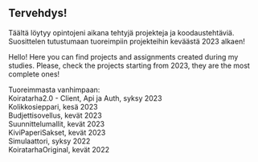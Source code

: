 ## Tervehdys!

Täältä löytyy opintojeni aikana tehtyjä projekteja ja koodaustehtäviä. Suosittelen tutustumaan tuoreimpiin projekteihin keväästä 2023 alkaen!  

Hello! Here you can find projects and assignments created during my studies. Please, check the projects starting from 2023, they are the most complete ones!

Tuoreimmasta vanhimpaan:  
Koiratarha2.0 - Client, Api ja Auth, syksy 2023  
Kolikkosieppari, kesä 2023  
Budjettisovellus, kevät 2023  
Suunnittelumallit, kevät 2023  
KiviPaperiSakset, kevät 2023  
Simulaattori, syksy 2022  
KoiratarhaOriginal, kevät 2022  

<!--
**KPkoodit/KPkoodit** is a ✨ _special_ ✨ repository because its `README.md` (this file) appears on your GitHub profile.

Here are some ideas to get you started:

- 🔭 I’m currently working on ...
- 🌱 I’m currently learning ...
- 👯 I’m looking to collaborate on ...
- 🤔 I’m looking for help with ...
- 💬 Ask me about ...
- 📫 How to reach me: ...
- 😄 Pronouns: ...
- ⚡ Fun fact: ...
-->
